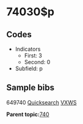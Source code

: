 # 74030$p

## Codes

-   Indicators
    -   First: 3
    -   Second: 0
-   Subfield: p

## Sample bibs

649740 [Quicksearch](https://search.library.yale.edu/catalog/649740) [VXWS](http://prodorbis.library.yale.edu:7014/vxws/GetHoldingsService?bibId=649740)

**Parent topic:**[740](../../tags/740/740.md)

